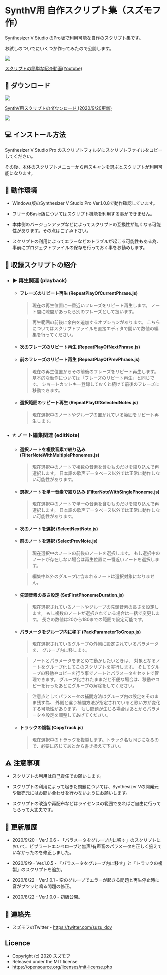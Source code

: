 SynthV用 自作スクリプト集（スズモフ作）
====

Synthesizer V Studio のPro版で利用可能な自作のスクリプト集です。

お試しのついでにいくつか作ってみたので公開します。

[![](https://user-images.githubusercontent.com/70054457/90955074-3d7c6f00-e4b5-11ea-84fd-49d3a2c23995.jpg)](http://www.youtube.com/watch?v=pogybmk_VyU "スクリプトの紹介動画")

[スクリプトの簡単な紹介動画(Youtube)](http://www.youtube.com/watch?v=pogybmk_VyU)

## 🔽 ダウンロード

<img src="https://img.shields.io/badge/version-1.0.6-green.svg">

[SynthV用スクリプトのダウンロード (2020/9/20更新)](https://github.com/suzumof/synthv-suzu-scripts/releases/download/v1.0.6/SynthVSuzuScripts1.0.6.zip)
 
[![](https://user-images.githubusercontent.com/70054457/92500556-4355ac80-f238-11ea-8fa8-80689a4ce543.png)](https://github.com/suzumof/synthv-suzu-scripts/releases/download/v1.0.6/SynthVSuzuScripts1.0.6.zip "SynthV用スクリプトのダウンロード")


## 💻 インストール方法

Synthesizer V Studio Pro のスクリプトフォルダにスクリプトファイルをコピーしてください。

その後、本体のスクリプトメニューから再スキャンを選ぶとスクリプトが利用可能になります。

## 🧰 動作環境

- Windows版のSynthesizer V Studio Pro Ver.1.0.8で動作確認しています。

- フリーのBasic版についてはスクリプト機能を利用する事ができません。

- 本体側のバージョンアップなどによってスクリプトの互換性が無くなる可能性があります。その点はご了承下さい。

- スクリプトの利用によってエラーなどのトラブルが起こる可能性もある為、事前にプロジェクトファイルの保存を行っておく事をお勧めします。

## 🎁 収録スクリプトの紹介

- ### ▶ 再生関連 (playback)

    - #### フレーズのリピート再生 (RepeatPlayOfCurrentPhrase.js)
      
      >現在の再生位置に一番近いフレーズをリピート再生します。
      ノート間に隙間があったら別のフレーズとして扱います。
      
      >再生範囲の前後に余白を追加するオプションがあります。
      こちらについてはスクリプトファイルを直接エディタで開いて数値の編集を行ってください。

    - #### 次のフレーズのリピート再生 (RepeatPlayOfNextPhrase.js)
    - #### 前のフレーズのリピート再生 (RepeatPlayOfPrevPhrase.js)
    
      >現在の再生位置からその前後のフレーズをリピート再生します。
       基本的な動作については「フレーズのリピート再生」と同じです。
       ショートカットキー登録しておくと続けて前後のフレーズに移動できます。
      
    - #### 選択範囲のリピート再生 (RepeatPlayOfSelectedNotes.js)
    
      >現在選択中のノートやグループの置かれている範囲をリピート再生します。

- ### ⭐ ノート編集関連 (editNote)

    - #### 選択ノートを複数音素で絞り込み (FilterNoteWithMultiplePhonemes.js)
    
      >現在選択中のノートで複数の音素を含むものだけを絞り込んで再選択します。
      日本語の歌声データベース以外では正常に動作しない可能性があります。
    
    - #### 選択ノートを単一音素で絞り込み (FilterNoteWithSinglePhoneme.js)
    
      >現在選択中のノートで単一の音素を含むものだけを絞り込んで再選択します。
      日本語の歌声データベース以外では正常に動作しない可能性があります。
    
    - #### 次のノートを選択 (SelectNextNote.js)
    - #### 前のノートを選択 (SelectPrevNote.js)
      
      >現在選択中のノートの前後のノートを選択します。
      もし選択中のノートが存在しない場合は再生位置に一番近いノートを選択します。

      >編集中以外のグループに含まれるノートは選択対象になりません。
    
    - #### 先頭音素の長さ設定 (SetFirstPhonemeDuration.js)
      
      >現在選択されているノートやグループの先頭音素の長さを設定します。
      もし複数のノートが選択されている場合は一括で変更します。
      長さの数値は20から180までの範囲で設定可能です。

    - #### パラメータをグループ内に移す (PackParameterToGroup.js)
      
      >現在選択されているグループの外側に設定されているパラメータを、
       グループ内に移します。
       
      >ノートとパラメータをまとめて動かしたいときは、
       対象となるノートをグループ化してこのスクリプトを実行します。
       そしてグループの移動やコピーを行う事でノートとパラメータをセットで管理できます。
       グループ化されたままだと不便な場合は、移動やコピーを行ったあとにグループの解除をしてください。

      >注意点としてパラメータの補間方法はグループ内の設定をそのまま残す為、
       外側と違う補間方法が指定されていると歌い方が変化する可能性があります。
       もし問題が生じる場合はあとからパラメータや設定を調整してあげてください。

    - #### トラックの複製 (CopyTrack.js)
      
      >現在選択中のトラックを複製します。トラック名も同じになるので、必要に応じてあとから書き換えて下さい。

## ⚠ 注意事項

- スクリプトの利用は自己責任でお願いします。

- スクリプトの利用によって起きた問題については、Synthesizer Vの開発元や販売元にはお問い合わせを行わないようにお願いします。

- スクリプトの改造や再配布などはライセンスの範囲であればご自由に行ってもらって大丈夫です。

## 📕 更新履歴

- 2020/9/20 - Ver.1.0.6 - 「パラメータをグループ内に移す」のスクリプトにおいて、ビブラートエンベロープと無声/有声音のパラメータを正しく扱えていなかったのを修正しました。

- 2020/9/9 - Ver.1.0.5 - 「パラメータをグループ内に移す」と「トラックの複製」のスクリプトを追加。

- 2020/8/22 - Ver.1.0.1 - 空のグループでエラーが起きる問題と再生停止時に音がプツッと鳴る問題の修正。

- 2020/8/22 - Ver.1.0.0 - 初版公開。

## 📩 連絡先

- スズモフのTwitter - https://twitter.com/suzu_dov

## Licence

- Copyright (c) 2020 スズモフ
- Released under the MIT license
- https://opensource.org/licenses/mit-license.php
